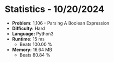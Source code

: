 # Statistics - 10/20/2024 

- **Problem:** 1,106 - Parsing A Boolean Expression 
- **Difficulty:** Hard 
- **Language:** Python3 
- **Runtime:** 15 ms 
    - Beats 100.00 % 
- **Memory:** 16.64 MB 
    - Beats 80.84 % 